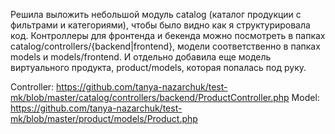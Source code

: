 Решила выложить небольшой модуль catalog (каталог продукции с фильтрами и категориями), чтобы было видно как я структурировала код. Контроллеры для фронтенда и бекенда можно посмотреть в папках catalog/controllers/{backend|frontend}, модели соответственно в папках models и models/frontend. И отдельно добавила еще модель виртуального продукта, product/models, которая попалась под руку.

Controller: https://github.com/tanya-nazarchuk/test-mk/blob/master/catalog/controllers/backend/ProductController.php
Model: https://github.com/tanya-nazarchuk/test-mk/blob/master/product/models/Product.php
